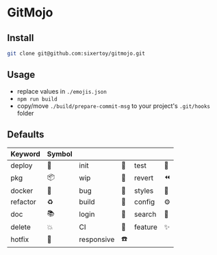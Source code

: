 # GitMojo

## Install

```bash
git clone git@github.com:sixertoy/gitmojo.git
```

## Usage

- replace values in `./emojis.json`
- `npm run build`
- copy/move `./build/prepare-commit-msg` to your project's `.git/hooks` folder

## Defaults

| Keyword  | Symbol |            |     |         |     |
| -------- | ------ | ---------- | --- | ------- | --- |
| deploy   | 🚀     | init       | 🎉  | test    | 🤖  |
| pkg      | 📦     | wip        | 🚧  | revert  | ⏪  |
| docker   | 🐳     | bug        | 🐛  | styles  | 🎨  |
| refactor | ♻️     | build      | 🔨  | config  | ⚙   |
| doc      | 📚     | login      | 🔑  | search  | 🔎  |
| delete   | 💥     | CI         | 🚦  | feature | ✨  |
| hotfix   | 🚨     | responsive | ☎️  |         |     |
